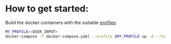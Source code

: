 # How to get started:

Build the docker containers with the suitable [profiles](https://docs.docker.com/compose/profiles/): 

```bash
MY_PROFILE=<USER_INPUT>
docker-compose -f docker-compose.yaml --profile $MY_PROFILE up -d --force-recreate --build --no-deps
```
